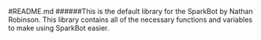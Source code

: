 #README.md
######This is the default library for the SparkBot by Nathan Robinson.  This library contains all of the necessary functions and variables to make using SparkBot easier.
